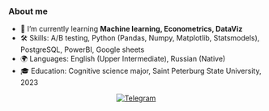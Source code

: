 ### About me
- 🌱 I’m currently learning **Machine learning, Econometrics, DataViz**
- 🛠️ Skills: A/B testing, Python (Pandas, Numpy, Matplotlib, Statsmodels), PostgreSQL, PowerBI, Google sheets
- 🌍 Languages: English (Upper Intermediate), Russian (Native)
- 🎓 Education: Cognitive science major, Saint Peterburg State University, 2023


<div id="socials" align="center">
  <a href="https://t.me/dubrovskayaaya">
    <img src="https://img.shields.io/badge/Telegram-blue?style=for-the-badge&logo=telegram&logoColor=white" alt="Telegram"/>
  </a>
</div>
